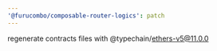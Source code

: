 ```yaml
---
'@furucombo/composable-router-logics': patch
---
```


regenerate contracts files with @typechain/ethers-v5@11.0.0
